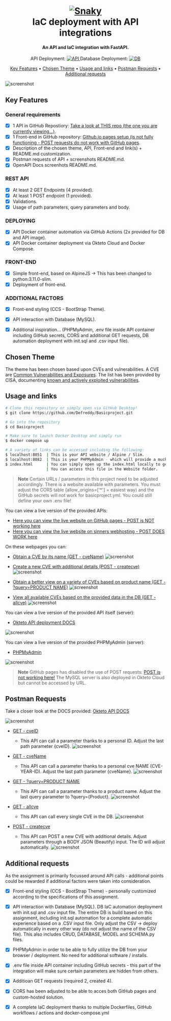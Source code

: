 <h1 align="center">
  <br>
  <a href="https://github.com/thepiyushmalhotra/thepiyushmalhotra/blob/output/github-contribution-grid-snake.svg"><img src="https://github.com/thepiyushmalhotra/thepiyushmalhotra/blob/output/github-contribution-grid-snake.svg" alt="Snaky"></a>
  <br>
  IaC deployment with API integrations
  <br>
</h1>

<h4 align="center">An API and IaC integration with FastAPI.</h4>

<p align="center">
    API Deployment:
  <a href="https://hub.docker.com/repository/docker/freds00n/basicproject" target="_blank">
    <img src="https://img.shields.io/docker/automated/freds00n/basicproject?style=for-the-badge"
         alt="API">
  </a>
    Database Deployment:
    <a href="https://hub.docker.com/repository/docker/freds00n/basicproject_db" target="_blank">
    <img src="https://img.shields.io/docker/automated/freds00n/basicproject_db?style=for-the-badge"
         alt="DB">
  </a>
</p>

<p align="center">
  <a href="#key-features">Key Features</a> •
  <a href="#chosen-theme">Chosen Theme</a> •
  <a href="#usage-and-links">Usage and links</a> •
  <a href="#postman-requests">Postman Requests</a> •
  <a href="#additional-requests">Additional requests</a>
</p>

![screenshot](https://github.com/Defreddy/Basicproject_frederikcrauwels/blob/main/Pictures_Readme/website.png)

## Key Features

### General requirements
- [x] 1 API in GitHub Repostiory: <a href="https://github.com/Defreddy/Basicproject_frederikcrauwels" target="_blank">Take a look at THIS repo (the one you are currently viewing...)</a>.
- [x] 1 Front-end in GitHub repository: <a href="https://github.com/Defreddy/Defreddy.github.io" target="_blank">Github.io pages setup (is not fully functioning - POST requests do not work with GitHub pages</a>.
- [x] Description of the chosen theme, API, Front-end and link(s) + README.md customization.
- [x] Postman requests of API + screenshots README.md.
- [x] OpenAPI Docs screenhots README.md.

### REST API

- [x] At least 2 GET Endpoints (4 provided).
- [x] At least 1 POST endpoint (1 provided).
- [x] Validations.
- [x] Usage of path parameters, query parameters and body.

### DEPLOYING

- [x] API Docker container automation via GitHub Actions (2x provided for DB and API image).
- [x] API Docker container deployment via Okteto Cloud and Docker Compose.

### FRONT-END

- [x] Simple front-end, based on AlpineJS -> This has been changed to python:3.11.0-slim.
- [x] Deployment of front-end.

### ADDITIONAL FACTORS

- [x] Front-end styling (CCS - BootStrap Theme).
- [x] API interaction with Database (MySQL).
- [x] Additional inspiration... (PHPMyAdmin, .env file inside API container including GitHub secrets, CORS and additional GET requests, DB automation deployment with init.sql and .csv input file).


## Chosen Theme

The theme has been chosen based upon CVEs and vulnerabilities. A CVE are [Common Vulnerabilities and Exposures](https://en.wikipedia.org/wiki/Common_Vulnerabilities_and_Exposures). The list has been provided by CISA, documenting [known and actively exploited vulnerabilities](https://www.cisa.gov/known-exploited-vulnerabilities-catalog).

## Usage and links

```bash
# Clone this repository or simply open via GitHub Desktop!
$ git clone https://github.com/Defreddy/Basicproject.git

# Go into the repository
$ cd Basicproject

# Make sure to launch Docker Desktop and simply run
$ docker compose up

# A variety of links can be accessed including the following:
$ localhost:8051  | This is your API website / Alpine / Slim.
$ localhost:8082  | This is your PHPMyAdmin - which will provide a much easier way of working with the MySQL DB. 
$ index.html      | You can simply open up the index.html locally to get a localhost view on your API calls!
                  | You can access this file in the Website folder.
```

> **Note**
> Certain URLs / parameters in this project need to be adjusted accordingly. There is a website available with <localhost> parameters.
> You must adjust the CORS table (allow_origins=['*'] = easiest way) and the GitHub secrets will not work for basicproject.yml. You could still define your own .env file!

You can view a live version of the provided APIs:
* [Here you can view the live website on GitHub pages - POST is NOT working here](https://defreddy.github.io/)
* [Here you can view the live website on sinners webhosting - POST DOES WORK here](https://frederikcrauwels.sinners.be/)

On these webpages you can:
* [Obtain a CVE by its name (GET - cveName)](https://frederikcrauwels.sinners.be/#page-top)
![screenshot](https://github.com/Defreddy/Basicproject_frederikcrauwels/blob/main/Pictures_Readme/searchCVE.png)

* [Create a new CVE with additional details (POST - createcve)](https://frederikcrauwels.sinners.be/#add)
![screenshot](https://github.com/Defreddy/Basicproject_frederikcrauwels/blob/main/Pictures_Readme/newCVE.png)

* [Obtain a better view on a variety of CVEs based on product name (GET - ?query=PRODUCT NAME)](https://frederikcrauwels.sinners.be/#product)
![screenshot](https://github.com/Defreddy/Basicproject_frederikcrauwels/blob/main/Pictures_Readme/Products.png)

* [View all available CVEs based on the provided data in the DB (GET - allcve)](https://frederikcrauwels.sinners.be/#list)
![screenshot](https://github.com/Defreddy/Basicproject_frederikcrauwels/blob/main/Pictures_Readme/allCVE.png)

You can view a live version of the provided API itself (server):
* [Okteto API deployment DOCS](https://api-service-defreddy.cloud.okteto.net/docs)

![screenshot](https://github.com/Defreddy/Basicproject_frederikcrauwels/blob/main/Pictures_Readme/FastAPI-DOCS.png)

You can view a live version of the provided PHPMyAdmin (server):
* [PHPMyAdmin](https://phpmyadmin-defreddy.cloud.okteto.net/)

![screenshot](https://github.com/Defreddy/Basicproject_frederikcrauwels/blob/main/Pictures_Readme/CVE-Details.png)

> **Note**
> GitHub pages has disabled the use of POST requests: [POST is not working here!](https://stackoverflow.com/questions/37761926/does-github-pages-allow-http-post-method)
> The MySQL server is also deployed in Okteto Cloud but cannot be accessed by URL.

## Postman Requests

Take a closer look at the DOCS provided: [Okteto API DOCS](https://api-service-defreddy.cloud.okteto.net/docs)

![screenshot](https://github.com/Defreddy/Basicproject_frederikcrauwels/blob/main/Pictures_Readme/FastAPI-DOCS.png)

* [GET - cveID](https://api-service-defreddy.cloud.okteto.net/cve/1)
    - This API can call a parameter thanks to a personal ID. Adjust the last path parameter {cveID}.
![screenshot](https://github.com/Defreddy/Basicproject_frederikcrauwels/blob/main/Pictures_Readme/GET1.png)

* [GET - cveName](https://api-service-defreddy.cloud.okteto.net/cveName/CVE-2020-5735)
    - This API can call a parameter thanks to a personal cve NAME (CVE-YEAR-ID). Adjust the last path parameter {cveName}.
![screenshot](https://github.com/Defreddy/Basicproject_frederikcrauwels/blob/main/Pictures_Readme/GET2.png)

* [GET - ?query=PRODUCT NAME](https://api-service-defreddy.cloud.okteto.net/product/?query=FTA)
    - This API can call a parameter thanks to a product name. Adjust the last query parameter to ?query={Product}.
![screenshot](https://github.com/Defreddy/Basicproject_frederikcrauwels/blob/main/Pictures_Readme/GET3.png)

* [GET - allcve](https://api-service-defreddy.cloud.okteto.net/cve/1)
    - This API can call every single CVE in the DB.
![screenshot](https://github.com/Defreddy/Basicproject_frederikcrauwels/blob/main/Pictures_Readme/GET4.png)

* [POST - createcve](https://api-service-defreddy.cloud.okteto.net/createcve/)
    - This API can POST a new CVE with additional details. Adjust parameters through a BODY JSON (Beautify) input. The ID will adjust automatically.
![screenshot](https://github.com/Defreddy/Basicproject_frederikcrauwels/blob/main/Pictures_Readme/POST1.png)


## Additional requests

As the assignment is primarily focussed around API calls - additional points could be rewarded if additional factors were taken into consideration.

- [x] Front-end styling (CCS - BootStrap Theme) - personally customized according to the specifications of this assignment.
- [x] API interaction with Database (MySQL). DB IaC automation deployment with init.sql and .csv input file. The entire DB is build based on this assignment, including init.sql automation for a complete automatic experience based on a .CSV input file. Only adjust the CSV -> deploy automatically in every other way (do not adjust the name of the CSV file). This also includes CRUD, DATABASE, MODEL and SCHEMA.py files.
- [x] PHPMyAdmin in order to be able to fully utilize the DB from your browser / deployment. No need for additional software / installs. 
- [x] .env file inside API container including GitHub secrets - this part of the integration will make sure certain parameters are hidden from others.
- [x] Additioan GET requests (required 2, created 4).
- [x] CORS has been adjusted to be able to acces both GitHub pages and custom-hosted solution.
- [x] A complete IaC deployment thanks to multiple Dockerfiles, GitHub workflows / actions and docker-compose.yml



